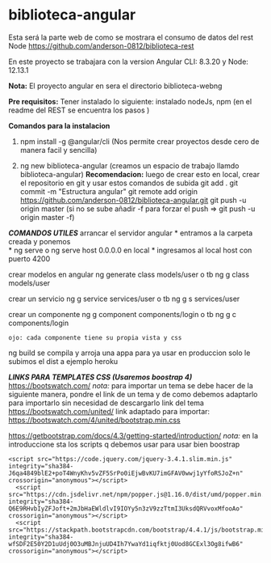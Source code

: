 # biblioteca-angular
Esta será la parte web de como se mostrara el consumo de datos del rest Node https://github.com/anderson-0812/biblioteca-rest 

En este proyecto se trabajara con la version Angular CLI: 8.3.20 y Node: 12.13.1

**Nota:** El proyecto angular en sera el directorio biblioteca-webng


**Pre requisitos:**
Tener instalado lo siguiente: instalado nodeJs, npm (en el readme del REST se encuentra los pasos )

**Comandos para la instalacion**

1. npm install -g @angular/cli (Nos permite crear proyectos desde cero de manera facil y sencilla)

2. ng new biblioteca-angular (creamos un espacio de trabajo llamdo biblioteca-angular)
  **Recomendacion:** luego de crear esto en local, crear el repositorio en git y usar estos comandos de subida 
    git add .
    git commit -m "Estructura angular"
    git remote add origin https://github.com/anderson-0812/biblioteca-angular.git
    git push -u origin master (si no se sube añadir -f para forzar el push => git push -u origin master -f)



***COMANDOS UTILES***
arrancar el servidor angular
	* entramos a la carpeta creada y ponemos	
	* ng serve o ng serve host 0.0.0.0 en local
	* ingresamos al local host con puerto 4200	


crear modelos en angular
	ng generate class models/user o tb ng g class models/user

crear un servicio 
	ng g service services/user o tb ng g s services/user

crear un componente
	ng g component components/login o tb ng g c components/login
	
	ojo: cada componente tiene su propia vista y css


ng build
	se compila y arroja una appa para ya usar en produccion 
	solo le subimos el dist a ejemplo heroku 


***LINKS PARA TEMPLATES CSS (Usaremos boostrap 4)***
https://bootswatch.com/
  *nota:* para importar un tema se debe hacer de la siguiente manera, pondre el link de un tema y de como debemos adaptarlo para importarlo sin necesidad de descargarlo
  link del tema https://bootswatch.com/united/
  link adaptado para importar: https://bootswatch.com/4/united/bootstrap.min.css
  
https://getbootstrap.com/docs/4.3/getting-started/introduction/	
  *nota:* en la introduccione sta los scripts q debemos usar para usar bien boostrap 
  ```
  <script src="https://code.jquery.com/jquery-3.4.1.slim.min.js" integrity="sha384-J6qa4849blE2+poT4WnyKhv5vZF5SrPo0iEjwBvKU7imGFAV0wwj1yYfoRSJoZ+n" crossorigin="anonymous"></script>
    <script src="https://cdn.jsdelivr.net/npm/popper.js@1.16.0/dist/umd/popper.min.js" integrity="sha384-Q6E9RHvbIyZFJoft+2mJbHaEWldlvI9IOYy5n3zV9zzTtmI3UksdQRVvoxMfooAo" crossorigin="anonymous"></script>
    <script src="https://stackpath.bootstrapcdn.com/bootstrap/4.4.1/js/bootstrap.min.js" integrity="sha384-wfSDF2E50Y2D1uUdj0O3uMBJnjuUD4Ih7YwaYd1iqfktj0Uod8GCExl3Og8ifwB6" crossorigin="anonymous"></script>
   ```
